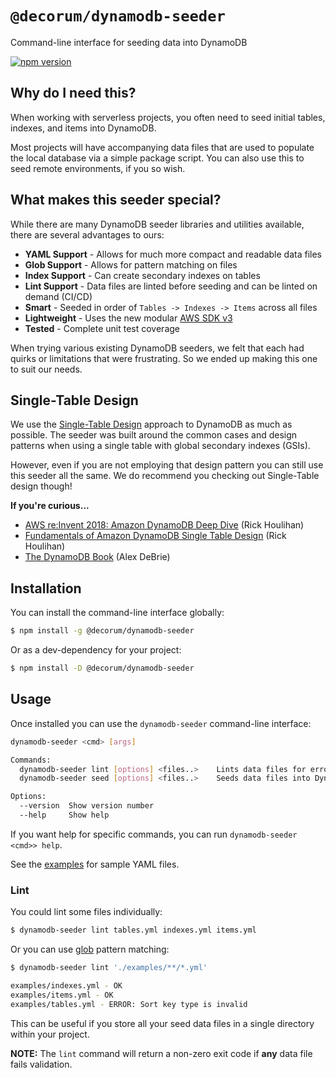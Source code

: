 # `@decorum/dynamodb-seeder`

Command-line interface for seeding data into DynamoDB

[![npm version](https://badge.fury.io/js/@decorum%2Fdynamodb-seeder.svg)](https://badge.fury.io/js/@decorum%2Fdynamodb-seeder)

## Why do I need this?
When working with serverless projects, you often need to seed initial tables, indexes, and items into DynamoDB.

Most projects will have accompanying data files that are used to populate the local database via a simple package script.
You can also use this to seed remote environments, if you so wish.

## What makes this seeder special?
While there are many DynamoDB seeder libraries and utilities available, there are several advantages to ours:

- **YAML Support** - Allows for much more compact and readable data files
- **Glob Support** - Allows for pattern matching on files
- **Index Support** - Can create secondary indexes on tables
- **Lint Support** - Data files are linted before seeding and can be linted on demand (CI/CD)
- **Smart** - Seeded in order of `Tables -> Indexes -> Items` across all files
- **Lightweight** -  Uses the new modular [AWS SDK v3](https://github.com/aws/aws-sdk-js-v3)
- **Tested** - Complete unit test coverage

When trying various existing DynamoDB seeders, we felt that each had quirks or limitations that were frustrating.
So we ended up making this one to suit our needs.

## Single-Table Design
We use the [Single-Table Design](https://www.alexdebrie.com/posts/dynamodb-single-table/) approach to DynamoDB as much as possible.
The seeder was built around the common cases and design patterns when using a single table with global secondary indexes (GSIs).

However, even if you are not employing that design pattern you can still use this seeder all the same.
We do recommend you checking out Single-Table design though!

**If you're curious...**

- [AWS re:Invent 2018: Amazon DynamoDB Deep Dive](https://www.youtube.com/watch?v=HaEPXoXVf2k) (Rick Houlihan)
- [Fundamentals of Amazon DynamoDB Single Table Design](https://www.youtube.com/watch?v=KYy8X8t4MB8) (Rick Houlihan)
- [The DynamoDB Book](https://dynamodbbook.com/) (Alex DeBrie)

## Installation
You can install the command-line interface globally:

```bash
$ npm install -g @decorum/dynamodb-seeder
```

Or as a dev-dependency for your project:
```bash
$ npm install -D @decorum/dynamodb-seeder
```

## Usage
Once installed you can use the `dynamodb-seeder` command-line interface:

```bash
dynamodb-seeder <cmd> [args]

Commands:
  dynamodb-seeder lint [options] <files..>    Lints data files for errors
  dynamodb-seeder seed [options] <files..>    Seeds data files into DynamoDB

Options:
  --version  Show version number                                       [boolean]
  --help     Show help                                                 [boolean]
```

If you want help for specific commands, you can run `dynamodb-seeder <cmd>> help`.

See the [examples](./examples) for sample YAML files.

### Lint
You could lint some files individually:
```bash
$ dynamodb-seeder lint tables.yml indexes.yml items.yml
```

Or you can use [glob](https://www.npmjs.com/package/glob) pattern matching:

```bash
$ dynamodb-seeder lint './examples/**/*.yml'

examples/indexes.yml - OK
examples/items.yml - OK
examples/tables.yml - ERROR: Sort key type is invalid
```
This can be useful if you store all your seed data files in a single directory within your project.

**NOTE:** The `lint` command will return a non-zero exit code if **any** data file fails validation.
